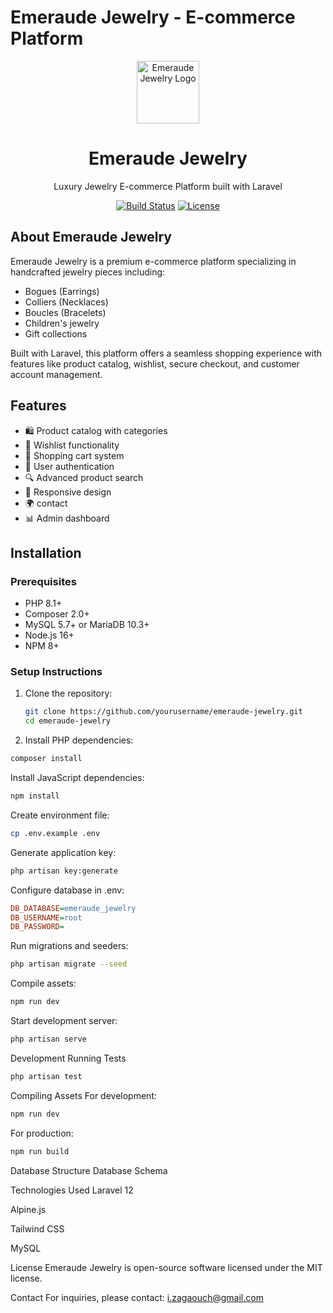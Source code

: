 # Emeraude Jewelry - E-commerce Platform

<p align="center">
  <img src="https://img.icons8.com/color/96/000000/emerald.png" width="100" alt="Emeraude Jewelry Logo">
  <h1 align="center">Emeraude Jewelry</h1>
</p>

<p align="center">
  Luxury Jewelry E-commerce Platform built with Laravel
</p>

<p align="center">
  <a href="https://github.com/yourusername/emeraude-jewelry/actions"><img src="https://github.com/laravel/framework/workflows/tests/badge.svg" alt="Build Status"></a>
  <a href="https://packagist.org/packages/laravel/framework"><img src="https://img.shields.io/packagist/l/laravel/framework" alt="License"></a>
</p>

## About Emeraude Jewelry

Emeraude Jewelry is a premium e-commerce platform specializing in handcrafted jewelry pieces including:

- Bogues (Earrings)
- Colliers (Necklaces)
- Boucles (Bracelets)
- Children's jewelry
- Gift collections

Built with Laravel, this platform offers a seamless shopping experience with features like product catalog, wishlist, secure checkout, and customer account management.

## Features

- 🛍️ Product catalog with categories
- 💖 Wishlist functionality
- 🛒 Shopping cart system 
- 🔐 User authentication
- 🔍 Advanced product search
- 📱 Responsive design
- 🌍 contact
- 📊 Admin dashboard

## Installation

### Prerequisites

- PHP 8.1+
- Composer 2.0+
- MySQL 5.7+ or MariaDB 10.3+
- Node.js 16+
- NPM 8+

### Setup Instructions

1. Clone the repository:
   ```bash
   git clone https://github.com/yourusername/emeraude-jewelry.git
   cd emeraude-jewelry
   ```
2. Install PHP dependencies:

```bash
composer install
```
Install JavaScript dependencies:

```bash
npm install
```
Create environment file:

```bash
cp .env.example .env
```
Generate application key:

```bash
php artisan key:generate
```
Configure database in .env:

```ini
DB_DATABASE=emeraude_jewelry
DB_USERNAME=root
DB_PASSWORD=
```
Run migrations and seeders:

```bash
php artisan migrate --seed
```
Compile assets:

```bash
npm run dev
```
Start development server:

```bash
php artisan serve
```

Development
Running Tests
```bash
php artisan test
```
Compiling Assets
For development:

```bash
npm run dev
```
For production:

```bash
npm run build
```
Database Structure
Database Schema

Technologies Used
Laravel 12

Alpine.js

Tailwind CSS

MySQL

License
Emeraude Jewelry is open-source software licensed under the MIT license.

Contact
For inquiries, please contact: i.zagaouch@gmail.com